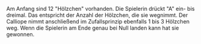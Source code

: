 Am Anfang sind 12 "Hölzchen" vorhanden. Die Spielerin drückt "A" ein- bis dreimal. Das entspricht der Anzahl der Hölzchen, die sie wegnimmt. Der Calliope nimmt anschließend im Zufallsprinzip ebenfalls 1 bis 3 Hölzchen weg. Wenn die Spielerin am Ende genau bei Null landen kann hat sie gewonnen.
